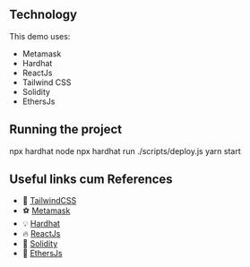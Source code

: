 ## Technology

This demo uses:

- Metamask
- Hardhat
- ReactJs
- Tailwind CSS
- Solidity
- EthersJs

## Running the project
npx hardhat node
npx hardhat run ./scripts/deploy.js
yarn start

## Useful links cum References

- 🚀 [TailwindCSS](https://tailwindcss.com/)
- ⚽ [Metamask](https://metamask.io/)
- 💡 [Hardhat](https://hardhat.org/)
- 🔥 [ReactJs](https://react.dev/)
- 🐻 [Solidity](https://soliditylang.org/)
- 👀 [EthersJs](https://docs.ethers.io/v5/)